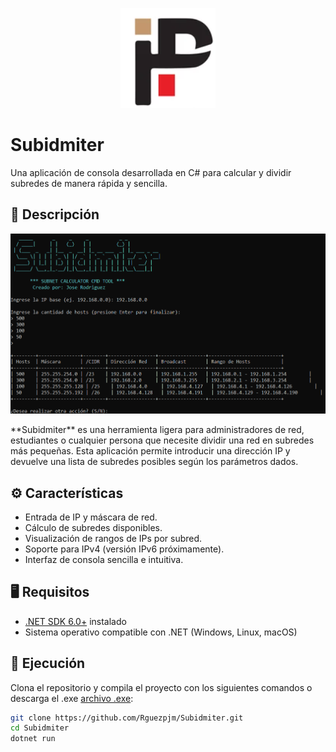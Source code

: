 <p align="center">
<img src="logo.png"/>
</p>

# Subidmiter

Una aplicación de consola desarrollada en C# para calcular y dividir subredes de manera rápida y sencilla.

## 📌 Descripción
<p align="center"><img src="portada.png"/></p>
**Subidmiter** es una herramienta ligera para administradores de red, estudiantes o cualquier persona que necesite dividir una red en subredes más pequeñas. Esta aplicación permite introducir una dirección IP  y devuelve una lista de subredes posibles según los parámetros dados.

## ⚙️ Características

- Entrada de IP y máscara de red.
- Cálculo de subredes disponibles.
- Visualización de rangos de IPs por subred.
- Soporte para IPv4 (versión IPv6 próximamente).
- Interfaz de consola sencilla e intuitiva.

## 🖥️ Requisitos

- [.NET SDK 6.0+](https://dotnet.microsoft.com/en-us/download) instalado
- Sistema operativo compatible con .NET (Windows, Linux, macOS)

## 🚀 Ejecución

Clona el repositorio y compila el proyecto con los siguientes comandos o descarga el .exe <a href="https://drive.google.com/file/d/1xSG16nwIZw5-gY1QzCygFqfffvuiTnCx/view?usp=sharing">archivo .exe</a>:

```bash
git clone https://github.com/Rguezpjm/Subidmiter.git
cd Subidmiter
dotnet run
